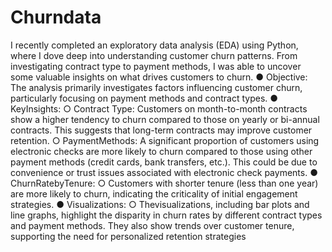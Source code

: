 # Churndata
I recently completed an exploratory data analysis (EDA) using Python, where I dove deep into understanding customer churn patterns. From investigating contract type to payment methods, I was able to uncover some valuable insights on what drives customers to churn. 
 ● Objective: The analysis primarily investigates factors influencing customer churn,
 particularly focusing on payment methods and contract types.
 ● KeyInsights:
 ○ Contract Type: Customers on month-to-month contracts show a higher tendency
 to churn compared to those on yearly or bi-annual contracts. This suggests that
 long-term contracts may improve customer retention.
 ○ PaymentMethods: A significant proportion of customers using electronic checks
 are more likely to churn compared to those using other payment methods (credit
 cards, bank transfers, etc.). This could be due to convenience or trust issues
 associated with electronic check payments.
 ● ChurnRatebyTenure:
 ○ Customers with shorter tenure (less than one year) are more likely to churn,
 indicating the criticality of initial engagement strategies.
 ● Visualizations:
 ○ Thevisualizations, including bar plots and line graphs, highlight the disparity in
 churn rates by different contract types and payment methods. They also show
 trends over customer tenure, supporting the need for personalized retention
 strategies
